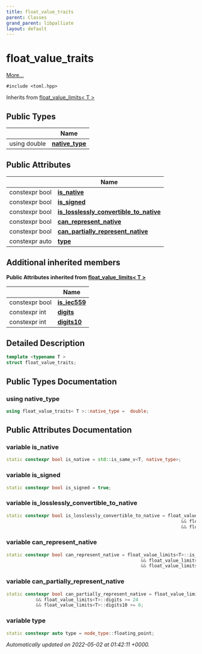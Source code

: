 ```yaml
---
title: float_value_traits
parent: Classes
grand_parent: libpalliate
layout: default
---
```


# float_value_traits



 [More...](#detailed-description)


`#include <toml.hpp>`

Inherits from [float_value_limits< T >](/libpalliate/generated/Classes/structfloat__value__limits)

## Public Types

|                | Name           |
| -------------- | -------------- |
| using double | **[native_type](/libpalliate/generated/Classes/structfloat__value__traits#using-native-type)**  |

## Public Attributes

|                | Name           |
| -------------- | -------------- |
| constexpr bool | **[is_native](/libpalliate/generated/Classes/structfloat__value__traits#variable-is-native)**  |
| constexpr bool | **[is_signed](/libpalliate/generated/Classes/structfloat__value__traits#variable-is-signed)**  |
| constexpr bool | **[is_losslessly_convertible_to_native](/libpalliate/generated/Classes/structfloat__value__traits#variable-is-losslessly-convertible-to-native)**  |
| constexpr bool | **[can_represent_native](/libpalliate/generated/Classes/structfloat__value__traits#variable-can-represent-native)**  |
| constexpr bool | **[can_partially_represent_native](/libpalliate/generated/Classes/structfloat__value__traits#variable-can-partially-represent-native)**  |
| constexpr auto | **[type](/libpalliate/generated/Classes/structfloat__value__traits#variable-type)**  |

## Additional inherited members

**Public Attributes inherited from [float_value_limits< T >](/libpalliate/generated/Classes/structfloat__value__limits)**

|                | Name           |
| -------------- | -------------- |
| constexpr bool | **[is_iec559](/libpalliate/generated/Classes/structfloat__value__limits#variable-is-iec559)**  |
| constexpr int | **[digits](/libpalliate/generated/Classes/structfloat__value__limits#variable-digits)**  |
| constexpr int | **[digits10](/libpalliate/generated/Classes/structfloat__value__limits#variable-digits10)**  |


## Detailed Description

```cpp
template <typename T >
struct float_value_traits;
```

## Public Types Documentation

### using native_type

```cpp
using float_value_traits< T >::native_type =  double;
```


## Public Attributes Documentation

### variable is_native

```cpp
static constexpr bool is_native = std::is_same_v<T, native_type>;
```


### variable is_signed

```cpp
static constexpr bool is_signed = true;
```


### variable is_losslessly_convertible_to_native

```cpp
static constexpr bool is_losslessly_convertible_to_native = float_value_limits<T>::is_iec559
																 && float_value_limits<T>::digits <= 53
																 && float_value_limits<T>::digits10 <= 15;
```


### variable can_represent_native

```cpp
static constexpr bool can_represent_native = float_value_limits<T>::is_iec559
												  && float_value_limits<T>::digits >= 53	
												  && float_value_limits<T>::digits10 >= 15;
```


### variable can_partially_represent_native

```cpp
static constexpr bool can_partially_represent_native = float_value_limits<T>::is_iec559				 
		   && float_value_limits<T>::digits >= 24			 
		   && float_value_limits<T>::digits10 >= 6;
```


### variable type

```cpp
static constexpr auto type = node_type::floating_point;
```



_Automatically updated on 2022-05-02 at 01:42:11 +0000._